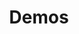 ---
layout: page
title: Demos
page_order: 0
has_children: true
description: Demos
parent: Overview - iOS
has_toc: true
---